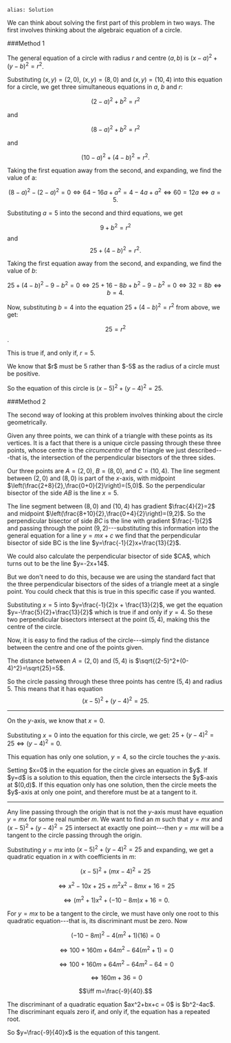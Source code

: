 ````
alias: Solution
````


<div class="chalk">
We can think about solving the first part of this problem in two ways. The first involves thinking about the algebraic equation of a circle.
</div>

###Method 1

The general equation of a circle with radius $r$ and centre $(a,b)$ is $(x-a)^2 + (y-b)^2 = r^2$.

Substituting $(x,y) = (2,0)$, $(x,y) = (8,0)$ and $(x,y) = (10,4)$ into this equation for a circle, we get three simultaneous equations in $a$, $b$ and $r$:

$$(2-a)^2 + b^2 = r^2$$

and

$$(8-a)^2 + b^2 = r^2$$

and

$$(10-a)^2 + (4-b)^2 = r^2.$$
  
Taking the first equation away from the second, and expanding, we find the value of a:

$$(8-a)^2 - (2-a)^2 = 0 \iff 64 - 16a + a^2 = 4 - 4a + a^2 \iff 60 = 12a \iff a = 5.$$

Substituting $a=5$ into the second and third equations, we get  

$$9 + b^2 = r^2$$ and $$25 + (4-b)^2 = r^2.$$
  
Taking the first equation away from the second, and expanding, we find the value of $b$:

$$25 + (4-b)^2 - 9 - b^2 = 0 \iff 25 + 16 - 8b + b^2 - 9 - b^2 = 0 \iff 32 = 8b \iff b = 4.$$  

Now, substituting $b=4$ into the equation $25 + (4-b)^2 = r^2$ from above, we get:

$$25 = r^2$$.

This is true if, and only if, $r = 5$.

<div class="chalk">
We know that $r$ must be 5 rather than $-5$ as the radius of a circle must be positive.
</div>

So the equation of this circle is $(x-5)^2 + (y-4)^2 = 25$. 

###Method 2
  
<div class="chalk">
The second way of looking at this problem involves thinking about the circle geometrically.
</div>

Given any three points, we can think of a triangle with these points as its vertices. It is a fact that there is a unique circle passing through these three points, whose centre is the _circumcentre_ of the triangle we just described---that is, the intersection of the perpendicular bisectors of the three sides.

Our three points are $A=(2,0)$, $B=(8,0)$, and $C=(10,4)$. The line segment between $(2,0)$ and $(8,0)$ is part of the $x$-axis, with midpoint $\left(\frac{2+8}{2},\frac{0+0}{2}\right)=(5,0)$. So the perpendicular bisector of the side $AB$ is the line $x=5$.  

The line segment between $(8,0)$ and $(10,4)$ has gradient $\frac{4}{2}=2$ and midpoint $\left(\frac{8+10}{2},\frac{0+4}{2}\right)=(9,2)$. So the perpendicular bisector of side $BC$ is the line with gradient $\frac{-1}{2}$ and passing through the point $(9,2)$---substituting this information into the general equation for a line $y=mx+c$ we find that the perpendicular bisector of side BC is the line $y=\frac{-1}{2}x+\frac{13}{2}$.  

<div class="chalk">
We could also calculate the perpendicular bisector of side $CA$, which turns out to be the line $y=-2x+14$.

But we don't need to do this, because we are using the standard fact that the three perpendicular bisectors of the sides of a triangle meet at a single point.  You could check that this is true in this specific case if you wanted.
</div>

Substituting $x=5$ into $y=\frac{-1}{2}x + \frac{13}{2}$, we get the equation $y=-\frac{5}{2}+\frac{13}{2}$ which is true if and only if $y=4$. So these two perpendicular bisectors intersect at the point $(5,4)$, making this the centre of the circle.  

Now, it is easy to find the radius of the circle---simply find the distance between the centre and one of the points given.  

The distance between $A=(2,0)$ and $(5,4)$ is $\sqrt{(2-5)^2+(0-4)^2}=\sqrt{25}=5$.

So the circle passing through these three points has centre $(5,4)$ and radius $5$. This means that it has equation
$$(x-5)^2 + (y-4)^2 = 25.$$




***

On the $y$-axis, we know that $x=0$.

Substituting $x=0$ into the equation for this circle, we get:
$25 + (y-4)^2 = 25 \iff (y-4)^2 = 0$.

This equation has only one solution, $y=4$, so the circle touches the $y$-axis.

<div class="chalk span4 pull-right">
Setting $x=0$ in the equation for the circle gives an equation in $y$. If $y=d$ is a solution to this equation, then the circle intersects the $y$-axis at $(0,d)$. If this equation only has one solution, then the circle meets the $y$-axis at only one point, and therefore must be at a tangent to it.

</div>

***

Any line passing through the origin that is not the $y$-axis must have equation $y=mx$ for some real number $m$. We want to find an $m$ such that $y=mx$ and $(x-5)^2+(y-4)^2=25$ intersect at exactly one point---then $y=mx$ will be a tangent to the circle passing through the origin.  
  
Substituting $y=mx$ into $(x-5)^2+(y-4)^2=25$ and expanding, we get a quadratic equation in $x$ with coefficients in $m$:

$$(x-5)^2 + (mx-4)^2 = 25$$

$$\iff x^2 - 10x + 25 + m^2x^2 - 8mx + 16 = 25$$

$$\iff (m^2 +1)x^2 + (-10 - 8m)x+16 = 0.$$  

For $y=mx$ to be a tangent to the circle, we must have only one root to this quadratic equation---that is, its discriminant must be zero.  Now
  
$$(-10-8m)^2 - 4(m^2+1)(16) = 0$$

$$\iff 100+160m+64m^2-64(m^2+1)=0$$

$$\iff 100+160m+64m^2-64m^2-64=0$$

$$\iff 160m+36=0$$

$$\iff m=\frac{-9}{40}.$$

<div class="chalk span4 pull-right">
The discriminant of a quadratic equation $ax^2+bx+c = 0$ is $b^2-4ac$. The discriminant equals zero if, and only if, the equation has a repeated root.
</div>

So $y=\frac{-9}{40}x$ is the equation of this tangent.

